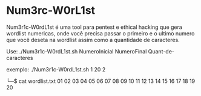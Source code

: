 # Num3rc-W0rL1st

Num3r1c-W0rdL1st é uma tool para pentest e ethical hacking que gera wordlist numericas, onde você precisa passar o primeiro e o ultimo numero que você deseta na wordlist assim como a quantidade de caracteres.


Use: ./Num3r1c-W0rdL1st.sh NumeroInicial NumeroFinal Quant-de-caracteres

exemplo: ./Num3r1c-W0rdL1st.sh 1 20 2

└─$ cat wordlist.txt
01
02
03
04
05
06
07
08
09
10
11
12
13
14
15
16
17
18
19
20
